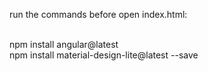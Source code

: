 run the commands before open index.html:<br/><br/>

npm install angular@latest<br/>
npm install material-design-lite@latest --save
